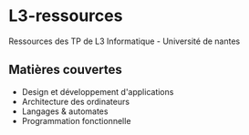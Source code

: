 L3-ressources
=============

Ressources des TP de L3 Informatique - Université de nantes

Matières couvertes
-----------
* Design et développement d'applications
* Architecture des ordinateurs
* Langages & automates
* Programmation fonctionnelle
